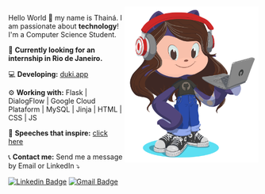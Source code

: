 <img src="https://github.com/thainapires/thainapires/blob/master/octocat_th.png?raw=true" min-width="270px" max-width="270px" width="270px" align="right" alt="Octocat">

<p align="left">
  Hello World 👋 my name is Thainá. I am passionate about <strong>technology</strong>! I'm a Computer Science Student.
</p>

<p align="left">
💬 <strong>Currently looking for an internship in Rio de Janeiro.</strong>
</p>

<p align="left">
💻 <strong>Developing:</strong> <a href="https://duki.app">duki.app</a>
</p>

<p align="left">
⚙️ <strong>Working with:</strong> Flask | DialogFlow | Google Cloud Plataform | MySQL | Jinja | HTML | CSS | JS
</p>

<p align="left">
🎤 <strong>Speeches that inspire:</strong> <a href="https://bit.ly/3hhX9OY">click here</a>
</p>

<p align="left">
📞 <strong>Contact me:</strong> Send me a message by Email or LinkedIn ⤵️
</p>

[![Linkedin Badge](https://img.shields.io/badge/-thainapires-blue?style=flat-square&logo=Linkedin&logoColor=white&link=https://www.linkedin.com/in/thainapires/)](https://www.linkedin.com/in/thainapires/)
[![Gmail Badge](https://img.shields.io/badge/-thainaspiress@gmail.com-c14438?style=flat-square&logo=Gmail&logoColor=white&link=mailto:thainaspiress@gmail.com)](mailto:thainaspiress@gmail.com)
